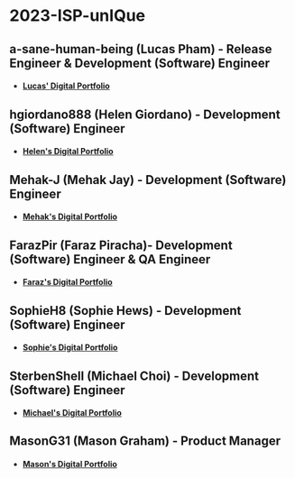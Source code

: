 # 2023-ISP-unIQue
## a-sane-human-being (Lucas Pham) - Release Engineer & Development (Software) Engineer
* ####         [Lucas' Digital Portfolio](https://codermerlin.com/users/lucas-pham/Digital%20Portfolio/index.html)

## hgiordano888 (Helen Giordano) - Development (Software) Engineer 
* ####	     [Helen's Digital Portfolio](https://codermerlin.com/users/helen-giordano/Digital%20Portfolio/index.html)

## Mehak-J (Mehak Jay) - Development (Software) Engineer
* ####	     [Mehak's Digital Portfolio](https://codermerlin.com/users/mehak-jay/Digital%20Portfolio/index.html)

## FarazPir (Faraz Piracha)- Development (Software) Engineer & QA Engineer
* ####	     [Faraz's Digital Portfolio](https://codermerlin.com/users/faraz-piracha/Digital%20Portfolio/index.html)

## SophieH8 (Sophie Hews) - Development (Software) Engineer
* ####	     [Sophie's Digital Portfolio](https://www.codermerlin.com/users/sophie-hews/Digital%20Portfolio/index.html)

## SterbenShell (Michael Choi) - Development (Software) Engineer
* ####       [Michael's Digital Portfolio](https://www.codermerlin.com/users/michael-choi/Digital%20Portfolio/index.html)

## MasonG31 (Mason Graham) - Product Manager
* ####	     [Mason's Digital Portfolio](https://codermerlin.com/users/mason-graham/Digital%20Portfolio/index.html)
	
